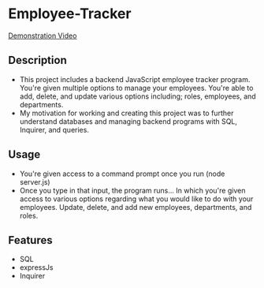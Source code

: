 # Employee-Tracker

[Demonstration Video](https://drive.google.com/file/d/1PzBFFeterLkJxbO7shIR9au1aFbuA69_/view)


## Description
- This project includes a backend JavaScript employee tracker program. You're given multiple options to manage your employees. You're able to add, delete, and update various options including; roles, employees, and departments.
- My motivation for working and creating this project was to further understand databases and managing backend programs with SQL, Inquirer, and queries.

## Usage 
- You're given access to a command prompt once you run (node server.js)
- Once you type in that input, the program runs... In which you're given access to various options regarding what you would like to do with your employees. Update, delete, and add new employees, departments, and roles.

## Features
- SQL
- expressJs
- Inquirer
